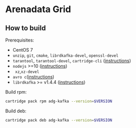 # Arenadata Grid
## How to build

Prerequisites:
* CentOS 7
* ``unzip``, ``git``, ``cmake``, ``librdkafka-devel``, ``openssl-devel``
* ``tarantool``, ``tarantool-devel``, ``cartridge-cli`` ([instructions](https://www.tarantool.io/en/download/os-installation/rhel-centos/))
* ``nodejs`` >=10 ([instructions](https://github.com/nodesource/distributions#installation-instructions-1))
* `` xz``,``xz-devel``
* ``avro c``([instructions](https://github.com/apache/avro/blob/master/lang/c/INSTALL))
* ``librdkafka``  >= v1.4.4 ([instructions](https://github.com/edenhill/librdkafka#build-from-source))

Build rpm:
```sh
cartridge pack rpm adg-kafka --version=$VERSION
```
Build deb:
```sh
cartridge pack deb adg-kafka --version=$VERSION
```
